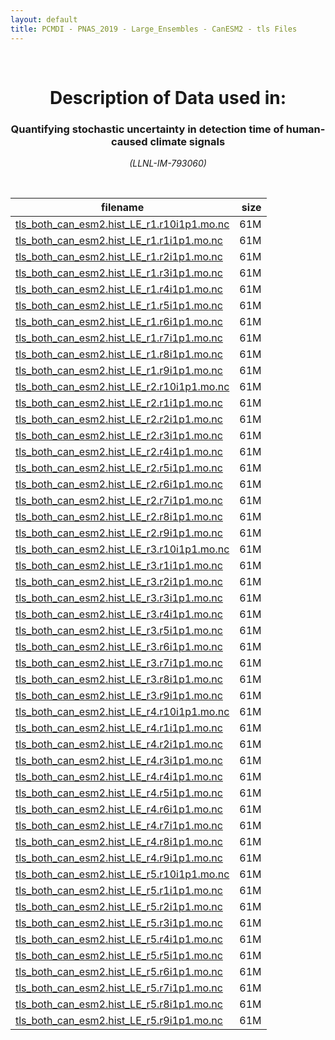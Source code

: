 ```yaml
---
layout: default
title: PCMDI - PNAS_2019 - Large_Ensembles - CanESM2 - tls Files
---
```


<br>
<center>
    <p>
        <h1>Description of Data used in:</h1>
        <h3>Quantifying stochastic uncertainty in detection time of human-caused climate signals</h3>
    </p>
    <p><em>(LLNL-IM-793060)</em></p>
</center>
<br>

filename | size
   ---   | ---:
[tls_both_can_esm2.hist_LE_r1.r10i1p1.mo.nc]({{site.baseurl}}/climate-data/PNAS_2019/Large_Ensembles/CanESM2/tls/tls_both_can_esm2.hist_LE_r1.r10i1p1.mo.nc) | 61M
[tls_both_can_esm2.hist_LE_r1.r1i1p1.mo.nc]({{site.baseurl}}/climate-data/PNAS_2019/Large_Ensembles/CanESM2/tls/tls_both_can_esm2.hist_LE_r1.r1i1p1.mo.nc) | 61M
[tls_both_can_esm2.hist_LE_r1.r2i1p1.mo.nc]({{site.baseurl}}/climate-data/PNAS_2019/Large_Ensembles/CanESM2/tls/tls_both_can_esm2.hist_LE_r1.r2i1p1.mo.nc) | 61M
[tls_both_can_esm2.hist_LE_r1.r3i1p1.mo.nc]({{site.baseurl}}/climate-data/PNAS_2019/Large_Ensembles/CanESM2/tls/tls_both_can_esm2.hist_LE_r1.r3i1p1.mo.nc) | 61M
[tls_both_can_esm2.hist_LE_r1.r4i1p1.mo.nc]({{site.baseurl}}/climate-data/PNAS_2019/Large_Ensembles/CanESM2/tls/tls_both_can_esm2.hist_LE_r1.r4i1p1.mo.nc) | 61M
[tls_both_can_esm2.hist_LE_r1.r5i1p1.mo.nc]({{site.baseurl}}/climate-data/PNAS_2019/Large_Ensembles/CanESM2/tls/tls_both_can_esm2.hist_LE_r1.r5i1p1.mo.nc) | 61M
[tls_both_can_esm2.hist_LE_r1.r6i1p1.mo.nc]({{site.baseurl}}/climate-data/PNAS_2019/Large_Ensembles/CanESM2/tls/tls_both_can_esm2.hist_LE_r1.r6i1p1.mo.nc) | 61M
[tls_both_can_esm2.hist_LE_r1.r7i1p1.mo.nc]({{site.baseurl}}/climate-data/PNAS_2019/Large_Ensembles/CanESM2/tls/tls_both_can_esm2.hist_LE_r1.r7i1p1.mo.nc) | 61M
[tls_both_can_esm2.hist_LE_r1.r8i1p1.mo.nc]({{site.baseurl}}/climate-data/PNAS_2019/Large_Ensembles/CanESM2/tls/tls_both_can_esm2.hist_LE_r1.r8i1p1.mo.nc) | 61M
[tls_both_can_esm2.hist_LE_r1.r9i1p1.mo.nc]({{site.baseurl}}/climate-data/PNAS_2019/Large_Ensembles/CanESM2/tls/tls_both_can_esm2.hist_LE_r1.r9i1p1.mo.nc) | 61M
[tls_both_can_esm2.hist_LE_r2.r10i1p1.mo.nc]({{site.baseurl}}/climate-data/PNAS_2019/Large_Ensembles/CanESM2/tls/tls_both_can_esm2.hist_LE_r2.r10i1p1.mo.nc) | 61M
[tls_both_can_esm2.hist_LE_r2.r1i1p1.mo.nc]({{site.baseurl}}/climate-data/PNAS_2019/Large_Ensembles/CanESM2/tls/tls_both_can_esm2.hist_LE_r2.r1i1p1.mo.nc) | 61M
[tls_both_can_esm2.hist_LE_r2.r2i1p1.mo.nc]({{site.baseurl}}/climate-data/PNAS_2019/Large_Ensembles/CanESM2/tls/tls_both_can_esm2.hist_LE_r2.r2i1p1.mo.nc) | 61M
[tls_both_can_esm2.hist_LE_r2.r3i1p1.mo.nc]({{site.baseurl}}/climate-data/PNAS_2019/Large_Ensembles/CanESM2/tls/tls_both_can_esm2.hist_LE_r2.r3i1p1.mo.nc) | 61M
[tls_both_can_esm2.hist_LE_r2.r4i1p1.mo.nc]({{site.baseurl}}/climate-data/PNAS_2019/Large_Ensembles/CanESM2/tls/tls_both_can_esm2.hist_LE_r2.r4i1p1.mo.nc) | 61M
[tls_both_can_esm2.hist_LE_r2.r5i1p1.mo.nc]({{site.baseurl}}/climate-data/PNAS_2019/Large_Ensembles/CanESM2/tls/tls_both_can_esm2.hist_LE_r2.r5i1p1.mo.nc) | 61M
[tls_both_can_esm2.hist_LE_r2.r6i1p1.mo.nc]({{site.baseurl}}/climate-data/PNAS_2019/Large_Ensembles/CanESM2/tls/tls_both_can_esm2.hist_LE_r2.r6i1p1.mo.nc) | 61M
[tls_both_can_esm2.hist_LE_r2.r7i1p1.mo.nc]({{site.baseurl}}/climate-data/PNAS_2019/Large_Ensembles/CanESM2/tls/tls_both_can_esm2.hist_LE_r2.r7i1p1.mo.nc) | 61M
[tls_both_can_esm2.hist_LE_r2.r8i1p1.mo.nc]({{site.baseurl}}/climate-data/PNAS_2019/Large_Ensembles/CanESM2/tls/tls_both_can_esm2.hist_LE_r2.r8i1p1.mo.nc) | 61M
[tls_both_can_esm2.hist_LE_r2.r9i1p1.mo.nc]({{site.baseurl}}/climate-data/PNAS_2019/Large_Ensembles/CanESM2/tls/tls_both_can_esm2.hist_LE_r2.r9i1p1.mo.nc) | 61M
[tls_both_can_esm2.hist_LE_r3.r10i1p1.mo.nc]({{site.baseurl}}/climate-data/PNAS_2019/Large_Ensembles/CanESM2/tls/tls_both_can_esm2.hist_LE_r3.r10i1p1.mo.nc) | 61M
[tls_both_can_esm2.hist_LE_r3.r1i1p1.mo.nc]({{site.baseurl}}/climate-data/PNAS_2019/Large_Ensembles/CanESM2/tls/tls_both_can_esm2.hist_LE_r3.r1i1p1.mo.nc) | 61M
[tls_both_can_esm2.hist_LE_r3.r2i1p1.mo.nc]({{site.baseurl}}/climate-data/PNAS_2019/Large_Ensembles/CanESM2/tls/tls_both_can_esm2.hist_LE_r3.r2i1p1.mo.nc) | 61M
[tls_both_can_esm2.hist_LE_r3.r3i1p1.mo.nc]({{site.baseurl}}/climate-data/PNAS_2019/Large_Ensembles/CanESM2/tls/tls_both_can_esm2.hist_LE_r3.r3i1p1.mo.nc) | 61M
[tls_both_can_esm2.hist_LE_r3.r4i1p1.mo.nc]({{site.baseurl}}/climate-data/PNAS_2019/Large_Ensembles/CanESM2/tls/tls_both_can_esm2.hist_LE_r3.r4i1p1.mo.nc) | 61M
[tls_both_can_esm2.hist_LE_r3.r5i1p1.mo.nc]({{site.baseurl}}/climate-data/PNAS_2019/Large_Ensembles/CanESM2/tls/tls_both_can_esm2.hist_LE_r3.r5i1p1.mo.nc) | 61M
[tls_both_can_esm2.hist_LE_r3.r6i1p1.mo.nc]({{site.baseurl}}/climate-data/PNAS_2019/Large_Ensembles/CanESM2/tls/tls_both_can_esm2.hist_LE_r3.r6i1p1.mo.nc) | 61M
[tls_both_can_esm2.hist_LE_r3.r7i1p1.mo.nc]({{site.baseurl}}/climate-data/PNAS_2019/Large_Ensembles/CanESM2/tls/tls_both_can_esm2.hist_LE_r3.r7i1p1.mo.nc) | 61M
[tls_both_can_esm2.hist_LE_r3.r8i1p1.mo.nc]({{site.baseurl}}/climate-data/PNAS_2019/Large_Ensembles/CanESM2/tls/tls_both_can_esm2.hist_LE_r3.r8i1p1.mo.nc) | 61M
[tls_both_can_esm2.hist_LE_r3.r9i1p1.mo.nc]({{site.baseurl}}/climate-data/PNAS_2019/Large_Ensembles/CanESM2/tls/tls_both_can_esm2.hist_LE_r3.r9i1p1.mo.nc) | 61M
[tls_both_can_esm2.hist_LE_r4.r10i1p1.mo.nc]({{site.baseurl}}/climate-data/PNAS_2019/Large_Ensembles/CanESM2/tls/tls_both_can_esm2.hist_LE_r4.r10i1p1.mo.nc) | 61M
[tls_both_can_esm2.hist_LE_r4.r1i1p1.mo.nc]({{site.baseurl}}/climate-data/PNAS_2019/Large_Ensembles/CanESM2/tls/tls_both_can_esm2.hist_LE_r4.r1i1p1.mo.nc) | 61M
[tls_both_can_esm2.hist_LE_r4.r2i1p1.mo.nc]({{site.baseurl}}/climate-data/PNAS_2019/Large_Ensembles/CanESM2/tls/tls_both_can_esm2.hist_LE_r4.r2i1p1.mo.nc) | 61M
[tls_both_can_esm2.hist_LE_r4.r3i1p1.mo.nc]({{site.baseurl}}/climate-data/PNAS_2019/Large_Ensembles/CanESM2/tls/tls_both_can_esm2.hist_LE_r4.r3i1p1.mo.nc) | 61M
[tls_both_can_esm2.hist_LE_r4.r4i1p1.mo.nc]({{site.baseurl}}/climate-data/PNAS_2019/Large_Ensembles/CanESM2/tls/tls_both_can_esm2.hist_LE_r4.r4i1p1.mo.nc) | 61M
[tls_both_can_esm2.hist_LE_r4.r5i1p1.mo.nc]({{site.baseurl}}/climate-data/PNAS_2019/Large_Ensembles/CanESM2/tls/tls_both_can_esm2.hist_LE_r4.r5i1p1.mo.nc) | 61M
[tls_both_can_esm2.hist_LE_r4.r6i1p1.mo.nc]({{site.baseurl}}/climate-data/PNAS_2019/Large_Ensembles/CanESM2/tls/tls_both_can_esm2.hist_LE_r4.r6i1p1.mo.nc) | 61M
[tls_both_can_esm2.hist_LE_r4.r7i1p1.mo.nc]({{site.baseurl}}/climate-data/PNAS_2019/Large_Ensembles/CanESM2/tls/tls_both_can_esm2.hist_LE_r4.r7i1p1.mo.nc) | 61M
[tls_both_can_esm2.hist_LE_r4.r8i1p1.mo.nc]({{site.baseurl}}/climate-data/PNAS_2019/Large_Ensembles/CanESM2/tls/tls_both_can_esm2.hist_LE_r4.r8i1p1.mo.nc) | 61M
[tls_both_can_esm2.hist_LE_r4.r9i1p1.mo.nc]({{site.baseurl}}/climate-data/PNAS_2019/Large_Ensembles/CanESM2/tls/tls_both_can_esm2.hist_LE_r4.r9i1p1.mo.nc) | 61M
[tls_both_can_esm2.hist_LE_r5.r10i1p1.mo.nc]({{site.baseurl}}/climate-data/PNAS_2019/Large_Ensembles/CanESM2/tls/tls_both_can_esm2.hist_LE_r5.r10i1p1.mo.nc) | 61M
[tls_both_can_esm2.hist_LE_r5.r1i1p1.mo.nc]({{site.baseurl}}/climate-data/PNAS_2019/Large_Ensembles/CanESM2/tls/tls_both_can_esm2.hist_LE_r5.r1i1p1.mo.nc) | 61M
[tls_both_can_esm2.hist_LE_r5.r2i1p1.mo.nc]({{site.baseurl}}/climate-data/PNAS_2019/Large_Ensembles/CanESM2/tls/tls_both_can_esm2.hist_LE_r5.r2i1p1.mo.nc) | 61M
[tls_both_can_esm2.hist_LE_r5.r3i1p1.mo.nc]({{site.baseurl}}/climate-data/PNAS_2019/Large_Ensembles/CanESM2/tls/tls_both_can_esm2.hist_LE_r5.r3i1p1.mo.nc) | 61M
[tls_both_can_esm2.hist_LE_r5.r4i1p1.mo.nc]({{site.baseurl}}/climate-data/PNAS_2019/Large_Ensembles/CanESM2/tls/tls_both_can_esm2.hist_LE_r5.r4i1p1.mo.nc) | 61M
[tls_both_can_esm2.hist_LE_r5.r5i1p1.mo.nc]({{site.baseurl}}/climate-data/PNAS_2019/Large_Ensembles/CanESM2/tls/tls_both_can_esm2.hist_LE_r5.r5i1p1.mo.nc) | 61M
[tls_both_can_esm2.hist_LE_r5.r6i1p1.mo.nc]({{site.baseurl}}/climate-data/PNAS_2019/Large_Ensembles/CanESM2/tls/tls_both_can_esm2.hist_LE_r5.r6i1p1.mo.nc) | 61M
[tls_both_can_esm2.hist_LE_r5.r7i1p1.mo.nc]({{site.baseurl}}/climate-data/PNAS_2019/Large_Ensembles/CanESM2/tls/tls_both_can_esm2.hist_LE_r5.r7i1p1.mo.nc) | 61M
[tls_both_can_esm2.hist_LE_r5.r8i1p1.mo.nc]({{site.baseurl}}/climate-data/PNAS_2019/Large_Ensembles/CanESM2/tls/tls_both_can_esm2.hist_LE_r5.r8i1p1.mo.nc) | 61M
[tls_both_can_esm2.hist_LE_r5.r9i1p1.mo.nc]({{site.baseurl}}/climate-data/PNAS_2019/Large_Ensembles/CanESM2/tls/tls_both_can_esm2.hist_LE_r5.r9i1p1.mo.nc) | 61M